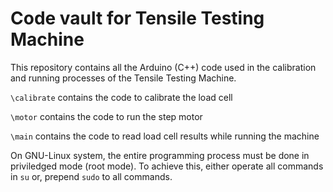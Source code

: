 # Code vault for Tensile Testing Machine 
This repository contains all the Arduino (C++) code used in the calibration and running processes of the Tensile Testing Machine. 

`\calibrate` contains the code to calibrate the load cell 

`\motor` contains the code to run the step motor 

`\main` contains the code to read load cell results while running the machine

On GNU-Linux system, the entire programming process must be done in priviledged mode (root mode). To achieve this, either operate all commands in `su` or, prepend `sudo` to all commands.
